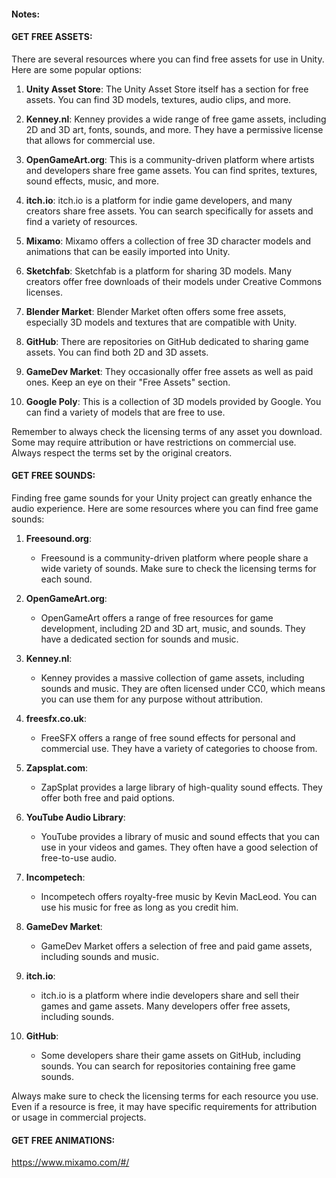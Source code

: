 
#### Notes:

#### GET FREE ASSETS:

There are several resources where you can find free assets for use in Unity. Here are some popular options:

1. **Unity Asset Store**: The Unity Asset Store itself has a section for free assets. You can find 3D models, textures, audio clips, and more.

2. **Kenney.nl**: Kenney provides a wide range of free game assets, including 2D and 3D art, fonts, sounds, and more. They have a permissive license that allows for commercial use.

3. **OpenGameArt.org**: This is a community-driven platform where artists and developers share free game assets. You can find sprites, textures, sound effects, music, and more.

4. **itch.io**: itch.io is a platform for indie game developers, and many creators share free assets. You can search specifically for assets and find a variety of resources.

5. **Mixamo**: Mixamo offers a collection of free 3D character models and animations that can be easily imported into Unity.

6. **Sketchfab**: Sketchfab is a platform for sharing 3D models. Many creators offer free downloads of their models under Creative Commons licenses.

7. **Blender Market**: Blender Market often offers some free assets, especially 3D models and textures that are compatible with Unity.

8. **GitHub**: There are repositories on GitHub dedicated to sharing game assets. You can find both 2D and 3D assets.

9. **GameDev Market**: They occasionally offer free assets as well as paid ones. Keep an eye on their "Free Assets" section.

10. **Google Poly**: This is a collection of 3D models provided by Google. You can find a variety of models that are free to use.

Remember to always check the licensing terms of any asset you download. Some may require attribution or have restrictions on commercial use. Always respect the terms set by the original creators.

#### GET FREE SOUNDS:

Finding free game sounds for your Unity project can greatly enhance the audio experience. Here are some resources where you can find free game sounds:

1. **Freesound.org**:
   - Freesound is a community-driven platform where people share a wide variety of sounds. Make sure to check the licensing terms for each sound.

2. **OpenGameArt.org**:
   - OpenGameArt offers a range of free resources for game development, including 2D and 3D art, music, and sounds. They have a dedicated section for sounds and music.

3. **Kenney.nl**:
   - Kenney provides a massive collection of game assets, including sounds and music. They are often licensed under CC0, which means you can use them for any purpose without attribution.

4. **freesfx.co.uk**:
   - FreeSFX offers a range of free sound effects for personal and commercial use. They have a variety of categories to choose from.

5. **Zapsplat.com**:
   - ZapSplat provides a large library of high-quality sound effects. They offer both free and paid options.

6. **YouTube Audio Library**:
   - YouTube provides a library of music and sound effects that you can use in your videos and games. They often have a good selection of free-to-use audio.

7. **Incompetech**:
   - Incompetech offers royalty-free music by Kevin MacLeod. You can use his music for free as long as you credit him.

8. **GameDev Market**:
   - GameDev Market offers a selection of free and paid game assets, including sounds and music.

9. **itch.io**:
   - itch.io is a platform where indie developers share and sell their games and game assets. Many developers offer free assets, including sounds.

10. **GitHub**:
    - Some developers share their game assets on GitHub, including sounds. You can search for repositories containing free game sounds.

Always make sure to check the licensing terms for each resource you use. Even if a resource is free, it may have specific requirements for attribution or usage in commercial projects.

#### GET FREE ANIMATIONS:
https://www.mixamo.com/#/